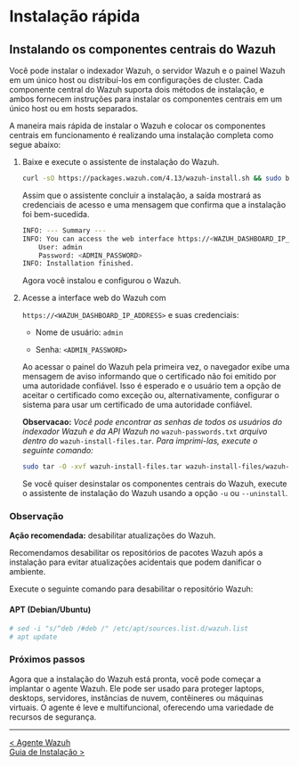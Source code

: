 # Instalação rápida

## Instalando os componentes centrais do Wazuh

Você pode instalar o indexador Wazuh, o servidor Wazuh e o painel Wazuh em um único host ou distribuí-los em configurações de cluster. Cada componente central do Wazuh suporta dois métodos de instalação, e ambos fornecem instruções para instalar os componentes centrais em um único host ou em hosts separados.

A maneira mais rápida de instalar o Wazuh e colocar os componentes centrais em funcionamento é realizando uma instalação completa como segue abaixo:  

1. Baixe e execute o assistente de instalação do Wazuh.

    ```bash
    curl -sO https://packages.wazuh.com/4.13/wazuh-install.sh && sudo bash ./wazuh-install.sh -a
    ```

    Assim que o assistente concluir a instalação, a saída mostrará as credenciais de acesso e uma mensagem que confirma que a instalação foi bem-sucedida.

    ```bash
    INFO: --- Summary ---
    INFO: You can access the web interface https://<WAZUH_DASHBOARD_IP_ADDRESS>
        User: admin
        Password: <ADMIN_PASSWORD>
    INFO: Installation finished.
    ```

    Agora você instalou e configurou o Wazuh.  

2. Acesse a interface web do Wazuh com

    `https://<WAZUH_DASHBOARD_IP_ADDRESS>` e suas credenciais:

    * Nome de usuário: `admin`  

    * Senha: `<ADMIN_PASSWORD>`  

    Ao acessar o painel do Wazuh pela primeira vez, o navegador exibe uma mensagem de aviso informando que o certificado não foi emitido por uma autoridade confiável. Isso é esperado e o usuário tem a opção de aceitar o certificado como exceção ou, alternativamente, configurar o sistema para usar um certificado de uma autoridade confiável.

    **Observacao:** *Você pode encontrar as senhas de todos os usuários do indexador Wazuh e da API Wazuh no* `wazuh-passwords.txt` *arquivo dentro do* `wazuh-install-files.tar`*. Para imprimi-las, execute o seguinte comando:*

    ```bash
    sudo tar -O -xvf wazuh-install-files.tar wazuh-install-files/wazuh-passwords.txt
    ```

    Se você quiser desinstalar os componentes centrais do Wazuh, execute o assistente de instalação do Wazuh usando a opção `-u` ou `--uninstall`.

### Observação

**Ação recomendada:** desabilitar atualizações do Wazuh.

Recomendamos desabilitar os repositórios de pacotes Wazuh após a instalação para evitar atualizações acidentais que podem danificar o ambiente.

Execute o seguinte comando para desabilitar o repositório Wazuh:

#### APT (Debian/Ubuntu)

```bash
# sed -i "s/^deb /#deb /" /etc/apt/sources.list.d/wazuh.list
# apt update
```

### Próximos passos

Agora que a instalação do Wazuh está pronta, você pode começar a implantar o agente Wazuh. Ele pode ser usado para proteger laptops, desktops, servidores, instâncias de nuvem, contêineres ou máquinas virtuais. O agente é leve e multifuncional, oferecendo uma variedade de recursos de segurança.

___
[< Agente Wazuh](Wazuh_Agent.md "Wazuh Agent")  
[Guia de Instalação >](Installation_guide.md "Requisitos Indexador")  
